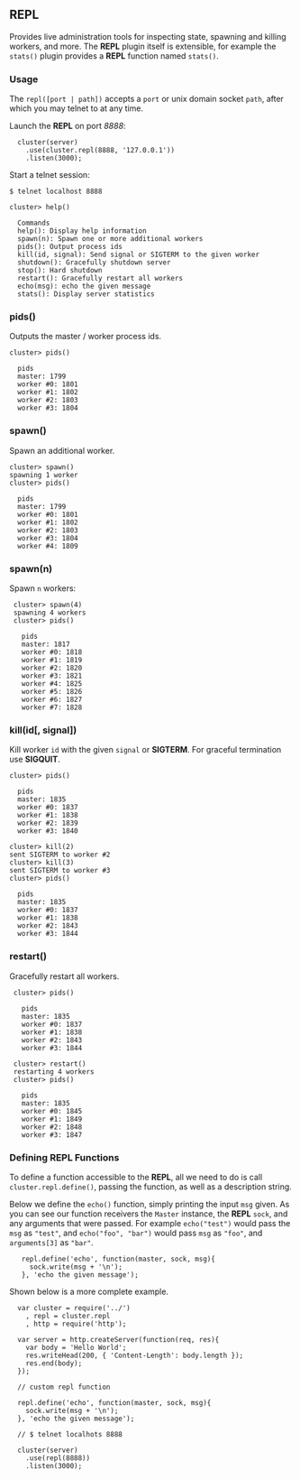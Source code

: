 
## REPL

 Provides live administration tools for inspecting state, spawning and killing workers, and more. The __REPL__ plugin itself is extensible, for example the `stats()` plugin provides a __REPL__ function named `stats()`.

### Usage

 The `repl([port | path])` accepts a `port` or unix domain socket `path`, after which you may telnet to at any time.

Launch the __REPL__ on port _8888_:
 
      cluster(server)
        .use(cluster.repl(8888, '127.0.0.1'))
        .listen(3000);

Start a telnet session:

    $ telnet localhost 8888

    cluster> help()

      Commands
      help(): Display help information
      spawn(n): Spawn one or more additional workers
      pids(): Output process ids
      kill(id, signal): Send signal or SIGTERM to the given worker
      shutdown(): Gracefully shutdown server
      stop(): Hard shutdown
      restart(): Gracefully restart all workers
      echo(msg): echo the given message
      stats(): Display server statistics


### pids()

 Outputs the master / worker process ids.

    cluster> pids()

      pids
      master: 1799
      worker #0: 1801
      worker #1: 1802
      worker #2: 1803
      worker #3: 1804

### spawn()

 Spawn an additional worker.

    cluster> spawn()
    spawning 1 worker
    cluster> pids()

      pids
      master: 1799
      worker #0: 1801
      worker #1: 1802
      worker #2: 1803
      worker #3: 1804
      worker #4: 1809

### spawn(n)

 Spawn `n` workers:
 
     cluster> spawn(4)
     spawning 4 workers
     cluster> pids()

       pids
       master: 1817
       worker #0: 1818
       worker #1: 1819
       worker #2: 1820
       worker #3: 1821
       worker #4: 1825
       worker #5: 1826
       worker #6: 1827
       worker #7: 1828

### kill(id[, signal])

Kill worker `id` with the given `signal` or __SIGTERM__. For graceful termination use __SIGQUIT__.

    cluster> pids()

      pids
      master: 1835
      worker #0: 1837
      worker #1: 1838
      worker #2: 1839
      worker #3: 1840

    cluster> kill(2)
    sent SIGTERM to worker #2
    cluster> kill(3)
    sent SIGTERM to worker #3
    cluster> pids()

      pids
      master: 1835
      worker #0: 1837
      worker #1: 1838
      worker #2: 1843
      worker #3: 1844

### restart()

 Gracefully restart all workers.
 
     cluster> pids()

       pids
       master: 1835
       worker #0: 1837
       worker #1: 1838
       worker #2: 1843
       worker #3: 1844

     cluster> restart()
     restarting 4 workers
     cluster> pids()

       pids
       master: 1835
       worker #0: 1845
       worker #1: 1849
       worker #2: 1848
       worker #3: 1847

### Defining REPL Functions

 To define a function accessible to the __REPL__, all we need to do is call `cluster.repl.define()`, passing the function, as well as a description string.

 Below we define the `echo()` function, simply printing the input `msg` given. As you can see our function receivers the `Master` instance, the __REPL__ `sock`, and any arguments that were passed. For example `echo("test")` would pass the `msg` as `"test"`, and `echo("foo", "bar")` would pass `msg` as `"foo"`, and `arguments[3]` as `"bar"`.
 
       repl.define('echo', function(master, sock, msg){
         sock.write(msg + '\n');
       }, 'echo the given message');

 Shown below is a more complete example.

      var cluster = require('../')
        , repl = cluster.repl
        , http = require('http');

      var server = http.createServer(function(req, res){
        var body = 'Hello World';
        res.writeHead(200, { 'Content-Length': body.length });
        res.end(body);
      });

      // custom repl function

      repl.define('echo', function(master, sock, msg){
        sock.write(msg + '\n');
      }, 'echo the given message');

      // $ telnet localhots 8888

      cluster(server)
        .use(repl(8888))
        .listen(3000);